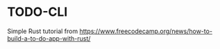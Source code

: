 # TODO-CLI

Simple Rust tutorial from <https://www.freecodecamp.org/news/how-to-build-a-to-do-app-with-rust/>
